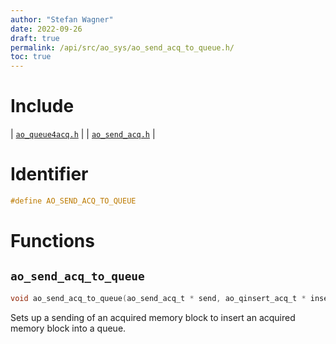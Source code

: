 ```yaml
---
author: "Stefan Wagner"
date: 2022-09-26
draft: true
permalink: /api/src/ao_sys/ao_send_acq_to_queue.h/
toc: true
---
```


# Include

| [`ao_queue4acq.h`](ao_queue4acq.h.md) |
| [`ao_send_acq.h`](ao_send_acq.h.md) |

# Identifier

```c
#define AO_SEND_ACQ_TO_QUEUE
```

# Functions

## `ao_send_acq_to_queue`

```c
void ao_send_acq_to_queue(ao_send_acq_t * send, ao_qinsert_acq_t * insert);
```

Sets up a sending of an acquired memory block to insert an acquired memory block into a queue.
